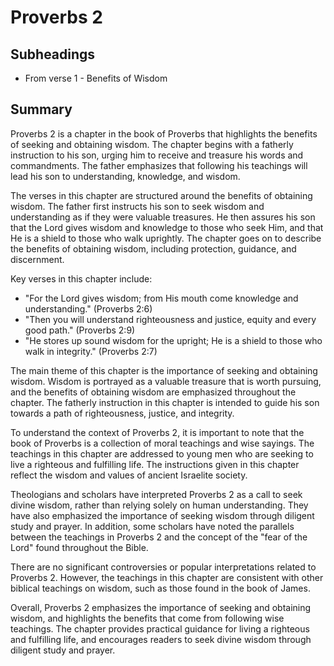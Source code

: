 # Proverbs 2

## Subheadings

* From verse 1 - Benefits of Wisdom

## Summary

Proverbs 2 is a chapter in the book of Proverbs that highlights the benefits of seeking and obtaining wisdom. The chapter begins with a fatherly instruction to his son, urging him to receive and treasure his words and commandments. The father emphasizes that following his teachings will lead his son to understanding, knowledge, and wisdom.

The verses in this chapter are structured around the benefits of obtaining wisdom. The father first instructs his son to seek wisdom and understanding as if they were valuable treasures. He then assures his son that the Lord gives wisdom and knowledge to those who seek Him, and that He is a shield to those who walk uprightly. The chapter goes on to describe the benefits of obtaining wisdom, including protection, guidance, and discernment.

Key verses in this chapter include:

- "For the Lord gives wisdom; from His mouth come knowledge and understanding." (Proverbs 2:6)
- "Then you will understand righteousness and justice, equity and every good path." (Proverbs 2:9)
- "He stores up sound wisdom for the upright; He is a shield to those who walk in integrity." (Proverbs 2:7)

The main theme of this chapter is the importance of seeking and obtaining wisdom. Wisdom is portrayed as a valuable treasure that is worth pursuing, and the benefits of obtaining wisdom are emphasized throughout the chapter. The fatherly instruction in this chapter is intended to guide his son towards a path of righteousness, justice, and integrity.

To understand the context of Proverbs 2, it is important to note that the book of Proverbs is a collection of moral teachings and wise sayings. The teachings in this chapter are addressed to young men who are seeking to live a righteous and fulfilling life. The instructions given in this chapter reflect the wisdom and values of ancient Israelite society.

Theologians and scholars have interpreted Proverbs 2 as a call to seek divine wisdom, rather than relying solely on human understanding. They have also emphasized the importance of seeking wisdom through diligent study and prayer. In addition, some scholars have noted the parallels between the teachings in Proverbs 2 and the concept of the "fear of the Lord" found throughout the Bible.

There are no significant controversies or popular interpretations related to Proverbs 2. However, the teachings in this chapter are consistent with other biblical teachings on wisdom, such as those found in the book of James.

Overall, Proverbs 2 emphasizes the importance of seeking and obtaining wisdom, and highlights the benefits that come from following wise teachings. The chapter provides practical guidance for living a righteous and fulfilling life, and encourages readers to seek divine wisdom through diligent study and prayer.
